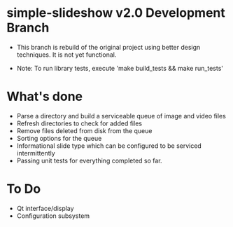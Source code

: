 # simple-slideshow v2.0 Development Branch

- This branch is rebuild of the original project using better design techniques.  It is not yet functional.

- Note: To run library tests, execute 'make build_tests && make run_tests'

# What's done

* Parse a directory and build a serviceable queue of image and video files
* Refresh directories to check for added files
* Remove files deleted from disk from the queue
* Sorting options for the queue
* Informational slide type which can be configured to be serviced intermittently
* Passing unit tests for everything completed so far.

# To Do
* Qt interface/display
* Configuration subsystem
